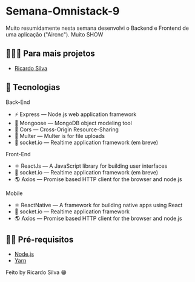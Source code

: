 <h1>
  Semana-Omnistack-9
</h1>

<p>
 Muito resumidamente nesta semana desenvolvi o Backend e Frontend de uma aplicação ("Aircnc").
 Muito SHOW
</p>

## 👨🏼‍💻 Para mais projetos 

- [Ricardo Silva](https://github.com/ricardobron)

## 🚀 Tecnologias

Back-End

- ⚡ Express — Node.js web application framework
- 💾 Mongoose — MongoDB object modeling tool 
- 🚫 Cors — Cross-Origin Resource-Sharing
- 📂 Multer — Multer is for file uploads
- 📲 socket.io — Realtime application framework (em breve)
  

Front-End

- ⚛️ ReactJs — A JavaScript library for building user interfaces
- 📲 socket.io — Realtime application framework (em breve) 
- 🌎 Axios — Promise based HTTP client for the browser and node.js

Mobile

- ⚛️ ReactNative — A framework for building native apps using React
- 📲 socket.io — Realtime application framework 
- 🌎 Axios — Promise based HTTP client for the browser and node.js


## ✋🏻 Pré-requisitos

- [Node.js](https://nodejs.org/en/)
- [Yarn](https://yarnpkg.com/pt-BR/docs/install)




Feito by Ricardo Silva 😁
